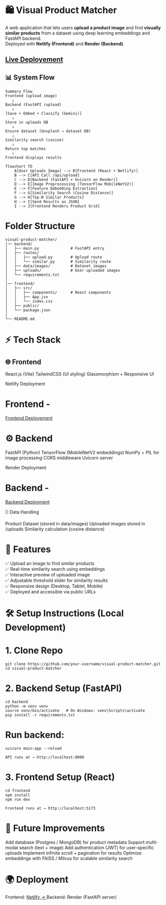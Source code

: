 # 🛍️ Visual Product Matcher

A web application that lets users **upload a product image** and find **visually similar products** from a dataset using deep learning embeddings and FastAPI backend.  
Deployed with **Netlify (Frontend)** and **Render (Backend)**.  


[Live Deployement](https://visualproductmatcher.netlify.app/)
---

## 📊 System Flow

```
Summary Flow
Frontend (upload image) 
   ↓
Backend (FastAPI /upload)
   ↓
[Save + Embed + Classify (Gemini)]
   ↓
Store in uploads DB
   ↓
Ensure dataset (Unsplash → dataset DB)
   ↓
Similarity search (cosine)
   ↓
Return top matches
   ↓
Frontend displays results
```
```
flowchart TD
    A[User Uploads Image] --> B[Frontend (React + Netlify)]
    B --> C[API Call /api/upload]
    C --> D[Backend (FastAPI + Uvicorn on Render)]
    D --> E[Image Preprocessing (TensorFlow MobileNetV2)]
    E --> F[Feature Embedding Extraction]
    F --> G[Similarity Search (Cosine Distance)]
    G --> H[Top-N Similar Products]
    H --> I[Send Results as JSON]
    I --> J[Frontend Renders Product Grid]
```
# Folder Structure
```
visual-product-matcher/
│── backend/
│   ├── main.py              # FastAPI entry
│   ├── routes/
│   │   ├── upload.py        # Upload route
│   │   └── similar.py       # Similarity route
│   ├── data/images/         # Dataset images
│   ├── uploads/             # User uploaded images
│   └── requirements.txt
│
│── frontend/
│   ├── src/
│   │   ├── components/      # React components
│   │   ├── App.jsx
│   │   └── index.css
│   ├── public/
│   └── package.json
│
└── README.md
```

# ⚡ Tech Stack
## 🌐 Frontend

React.js (Vite)
TailwindCSS (UI styling)
Glassmorphism + Responsive UI

Netlify Deployment
# Frontend - 
[Frontend Deployement](https://visualproductmatcher.netlify.app/)

# ⚙️ Backend

FastAPI (Python)
TensorFlow (MobileNetV2 embeddings)
NumPy + PIL for image processing
CORS middleware
Uvicorn server

Render Deployment
# Backend - 
[Backend Deployment](https://visual-product-matcher-nopo.onrender.com)

🗄️ Data Handling

Product Dataset (stored in data/images)
Uploaded images stored in /uploads
Similarity calculation (cosine distance)


# 🚀 Features

✅ Upload an image to find similar products <br>
✅ Real-time similarity search using embeddings <br>
✅ Interactive preview of uploaded image <br>
✅ Adjustable threshold slider for similarity results <br>
✅ Responsive design (Desktop, Tablet, Mobile) <br>
✅ Deployed and accessible via public URLs <br>


# 🛠️ Setup Instructions (Local Development)
# 1. Clone Repo
```
git clone https://github.com/your-username/visual-product-matcher.git
cd visual-product-matcher

```

# 2. Backend Setup (FastAPI)

```
cd backend
python -m venv venv
source venv/bin/activate   # On Windows: venv\Scripts\activate
pip install -r requirements.txt

```
# Run backend:
```
uvicorn main:app --reload
```

```
API runs at → http://localhost:8000
```

# 3. Frontend Setup (React)
```
cd frontend
npm install
npm run dev
```
```
Frontend runs at → http://localhost:5173
```




# 🔮 Future Improvements
Add database (Postgres / MongoDB) for product metadata
Support multi-modal search (text + image)
Add authentication (JWT) for user-specific uploads
Implement infinite scroll + pagination for results
Optimize embeddings with FAISS / Milvus for scalable similarity search

# 🌍 Deployment

Frontend: [Netlify → ](https://visualproductmatcher.netlify.app)
Backend: Render (FastAPI server)


